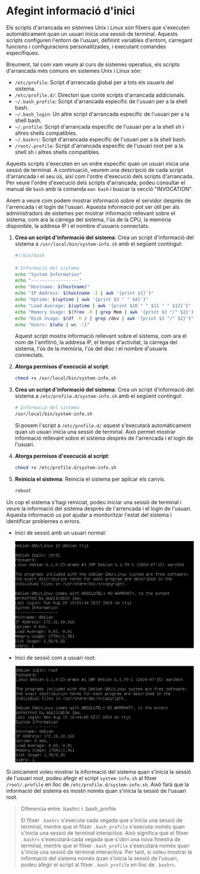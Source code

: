 # Afegint informació d'inici

Els scripts d'arrancada en sistemes Unix i Linux són fitxers que s'executen automàticament quan un usuari inicia una sessió de terminal. Aquests scripts configuren l'entorn de l'usuari, definint variables d'entorn, carregant funcions i configuracions personalitzades, i executant comandes específiques.

Breument, tal com vam veure al curs de sistemes operatius, els scripts d'arrancada més comuns en sistemes Unix i Linux són:

- `/etc/profile`: Script d'arrancada global per a tots els usuaris del sistema.
- `/etc/profile.d/`: Directori que conté scripts d'arrancada addicionals.
- `~/.bash_profile`: Script d'arrancada específic de l'usuari per a la shell bash.
- `~/.bash_login`: Un altre script d'arrancada específic de l'usuari per a la shell bash.
- `~/.profile`: Script d'arrancada específic de l'usuari per a la shell sh i altres shells compatibles.
- `~/.bashrc`: Script d'arrancada específic de l'usuari per a la shell bash.
- `/root/.profile`: Script d'arrancada específic de l'usuari root per a la shell sh i altres shells compatibles.

Aquests scripts s'executen en un ordre específic quan un usuari inicia una sessió de terminal. A continuació, veurem una descripció de cada script d'arrancada i el seu ús, així com l'ordre d'execució dels scripts d'arrancada. Per veure l'ordre d'execució dels scripts d'arrancada, podeu consultar el manual de `bash` amb la comanda `man bash` i buscar la secció "INVOCATION".

Anem a veure com podem mostrar informació sobre el servidor després de l'arrencada i el login de l'usuari. Aquesta informació pot ser útil per als administradors de sistemes per mostrar informació rellevant sobre el sistema, com ara la càrrega del sistema, l'ús de la CPU, la memòria disponible, la addresa IP i el nombre d'usuaris connectats.

1. **Crea un script d'informació del sistema**: Crea un script d'informació del sistema a `/usr/local/bin/system-info.sh` amb el següent contingut:

    ```bash
    #!/bin/bash

    # Informació del sistema
    echo "System Information"
    echo "------------------"
    echo "Hostname: $(hostname)"
    echo "IP Address: $(hostname -I | awk '{print $1}')"
    echo "Uptime: $(uptime | awk '{print $3 " " $4}')"
    echo "Load Average: $(uptime | awk '{print $10 " " $11 " " $12}')"
    echo "Memory Usage: $(free -h | grep Mem | awk '{print $3 "/" $2}')"
    echo "Disk Usage: $(df -h / | grep /dev | awk '{print $3 "/" $2}')"
    echo "Users: $(who | wc -l)"
    ```

    Aquest script mostra informació rellevant sobre el sistema, com ara el nom de l'amfitrió, la addresa IP, el temps d'activitat, la càrrega del sistema, l'ús de la memòria, l'ús del disc i el nombre d'usuaris connectats.

2. **Atorga permisos d'execució al script**:

    ```bash
    chmod +x /usr/local/bin/system-info.sh
    ```

3. **Crea un script d'informació del sistema**: Crea un script d'informació del sistema a `/etc/profile.d/system-info.sh` amb el següent contingut:

    ```bash
    # Informació del sistema
    /usr/local/bin/system-info.sh
    ```

    Si posem l'script a `/etc/profile.d/` aquest s'executarà automàticament quan un usuari inicia una sessió de terminal. Això permet mostrar informació rellevant sobre el sistema després de l'arrencada i el login de l'usuari.

4. **Atorga permisos d'execució al script**:

    ```bash
    chmod +x /etc/profile.d/system-info.sh
    ```

5. **Reinicia el sistema**: Reinicia el sistema per aplicar els canvis.

    ```bash
    reboot
    ```

Un cop el sistema s'hagi reiniciat, podeu iniciar una sessió de terminal i veure la informació del sistema després de l'arrencada i el login de l'usuari. Aquesta informació us pot ajudar a monitoritzar l'estat del sistema i identificar problemes o errors.

- Inici de sessió amb un usuari normal:

    ![Informació del sistema](../figures/systemd/system-info.png)

- Inici de sessió com a usuari root:
  
    ![Informació del sistema](../figures/systemd/system-info-root.png)

Si únicament voleu mostrar la informació del sistema quan s'inicia la sessió de l'usuari root, podeu afegir el script `system-info.sh` al fitxer `/root/.profile` en lloc de `/etc/profile.d/system-info.sh`. Això farà que la informació del sistema es mostri només quan s'inicia la sessió de l'usuari root.

> Diferencia entre .bashrc i .bash_profile
>
> El fitxer `.bashrc` s'executa cada vegada que s'inicia una sessió de terminal, mentre que el fitxer `.bash_profile` s'executa només quan s'inicia una sessió de terminal interactiva. Això significa que el fitxer `.bashrc` s'executarà cada vegada que s'obri una nova finestra de terminal, mentre que el fitxer `.bash_profile` s'executarà només quan s'inicia una sessió de terminal interactiva. Per tant, si voleu mostrar la informació del sistema només quan s'inicia la sessió de l'usuari, podeu afegir el script al fitxer `.bash_profile` en lloc de `.bashrc`.

